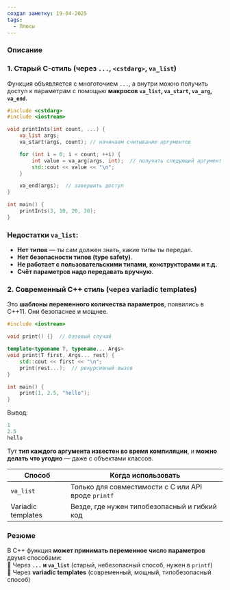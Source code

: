 ```yaml
---
создал заметку: 19-04-2025
tags:
  - Плюсы
---
```

### Описание
### 1. **Старый C-стиль (через `...`, `<cstdarg>`, `va_list`)**
Функция объявляется с многоточием `...`, а внутри можно получить доступ к параметрам с помощью **макросов `va_list`, `va_start`, `va_arg`, `va_end`**.
```cpp
#include <cstdarg>
#include <iostream>

void printInts(int count, ...) {
    va_list args;
    va_start(args, count); // начинаем считывание аргументов

    for (int i = 0; i < count; ++i) {
        int value = va_arg(args, int);  // получить следующий аргумент
        std::cout << value << "\n";
    }

    va_end(args);  // завершить доступ
}

int main() {
    printInts(3, 10, 20, 30);
}
```
### Недостатки `va_list`:
- **Нет типов** — ты сам должен знать, какие типы ты передал.
- **Нет безопасности типов (type safety)**.
- **Не работает с пользовательскими типами, конструкторами и т.д.**
- **Счёт параметров надо передавать вручную**.
### 2. **Современный C++ стиль (через variadic templates)**
Это **шаблоны переменного количества параметров**, появились в C++11. Они безопаснее и мощнее.
```cpp
#include <iostream>

void print() {}  // базовый случай

template<typename T, typename... Args>
void print(T first, Args... rest) {
    std::cout << first << "\n";
    print(rest...);  // рекурсивный вызов
}

int main() {
    print(1, 2.5, "hello");
}
```
Вывод:
```cpp
1
2.5
hello
```
Тут **тип каждого аргумента известен во время компиляции**, и **можно делать что угодно** — даже с объектами классов.

|Способ|Когда использовать|
|---|---|
|`va_list`|Только для совместимости с C или API вроде `printf`|
|Variadic templates|Везде, где нужен типобезопасный и гибкий код|
### Резюме
В C++ функция **может принимать переменное число параметров** двумя способами:  
🔹 Через **`...` и `va_list`** (старый, небезопасный способ, нужен в `printf`)  
🔹 Через **variadic templates** (современный, мощный, типобезопасный способ)